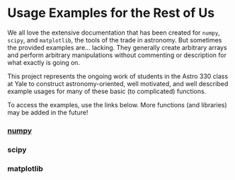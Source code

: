 # Usage Examples for the Rest of Us

We all love the extensive documentation that has been created for `numpy`, `scipy`, and `matplotlib`, the tools of the trade in astronomy. But sometimes the provided examples are... lacking. They generally create arbitrary arrays and perform arbitrary manipulations without commenting or description for what exactly is going on. 

This project represents the ongoing work of students in the Astro 330 class at Yale to construct astronomy-oriented, well motivated, and well described example usages for many of these basic (to complicated) functions. 

To access the examples, use the links below. More functions (and libraries) may be added in the future!

### [numpy](numpy/overview) 
### scipy
### matplotlib
